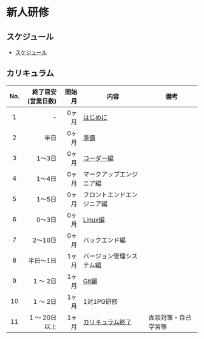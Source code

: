 # 新人研修

## スケジュール

- [スケジュール](./schedule/index.md)

## カリキュラム

| No. | 終了目安<br>(営業日数) | 開始月 | 内容 | 備考 |
| :---: | ---: | ---: | --- | --- |
| 1 | - | 0ヶ月 | [はじめに](./introduction/index.md) |  |
| 2 | 半日 | 0ヶ月 | [準備](./preparation/index.md) |  |
| 3 | 1〜3日 | 0ヶ月 | [コーダー編](./../cbc/beginner/index.md) |  |
| 4 | 1〜4日 | 0ヶ月 | マークアップエンジニア編 |  |
| 5 | 1〜5日 | 0ヶ月 | フロントエンドエンジニア編 |  |
| 6 | 0〜3日 | 0ヶ月 | [Linux編](./../../public/t/linux/index.md) |  |
| 7 | 2〜10日 | 0ヶ月 | バックエンド編 |  |
| 8 | 半日〜1日 | 1ヶ月 | バージョン管理システム編 |  |
| 9 | 1 〜 2日 | 1ヶ月 | [Git編](./../git/index.md) |  |
| 10 | 1 〜 2日 | 1ヶ月 | 1対1PG研修 |  |
| 11 | 1 〜 20日以上 | 1ヶ月 | [カリキュラム終了](./after/index.md) | 面談対策・自己学習等 |
